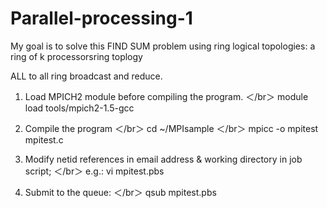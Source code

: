 # Parallel-processing-1
My goal is to solve this FIND SUM problem using ring logical topologies: a ring of k processorsring toplogy

ALL to all ring broadcast and reduce.


1. Load MPICH2 module before compiling the program. ＜/br＞
   module load tools/mpich2-1.5-gcc

2. Compile the program ＜/br＞
   cd ~/MPIsample ＜/br＞
   mpicc -o mpitest mpitest.c
   
3. Modify netid references in email address & working directory in job script; ＜/br＞
   e.g.: vi mpitest.pbs

4. Submit to the queue: ＜/br＞
   qsub mpitest.pbs
